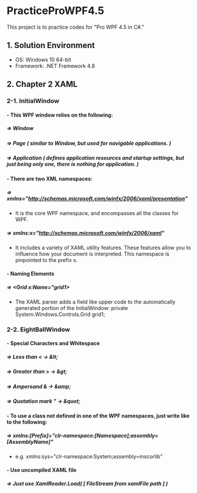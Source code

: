 # PracticeProWPF4.5
This project is to practice codes for "Pro WPF 4.5 in C#."

## 1. Solution Environment
- OS: Windows 10 64-bit
- Framework: .NET Framework 4.8

## 2. Chapter 2 XAML
### 2-1. InitialWindow
#### - This WPF window relies on the following:
##### => Window
##### => Page ( similar to Window, but used for navigable applications. )
##### => Application ( defines application resources and startup settings, but just being only one, there is nothing for application. )
#### - There are two XML namespaces:
##### => xmlns="http://schemas.microsoft.com/winfx/2006/xaml/presentation"
* It is the core WPF namespace, and encompasses all the classes for WPF.
##### => xmlns:x="http://schemas.microsoft.com/winfx/2006/xaml"
* It includes a variety of XAML utility features. These features allow you to influence how your document is interpreted. This namespace is pinpointed to the prefix x.
#### - Naming Elements
##### => <Grid x:Name="grid1>
* The XAML parser adds a field like upper code to the automatically generated portion of the InitialWindow: private System.Windows.Controls.Grid grid1;

### 2-2. EightBallWindow
#### - Special Characters and Whitespace
##### => Less than < -> &#38;lt&#59;
##### => Greater than > -> &#38;gt&#59;
##### => Ampersand & -> &#38;amp&#59;
##### => Quotation mark " -> &#38;quot&#59;
#### - To use a class not defined in one of the WPF namespaces, just write like to the following:
##### => xmlns:[Prefix]="clr-namespace:[Namespace];assembly=[AssemblyName]"
* e.g. xmlns:sys="clr-namespace:System;assembly=mscorlib"
#### - Use uncompiled XAML file
##### => Just use XamlReader.Load( [ FileStream from xamlFile path ] )
